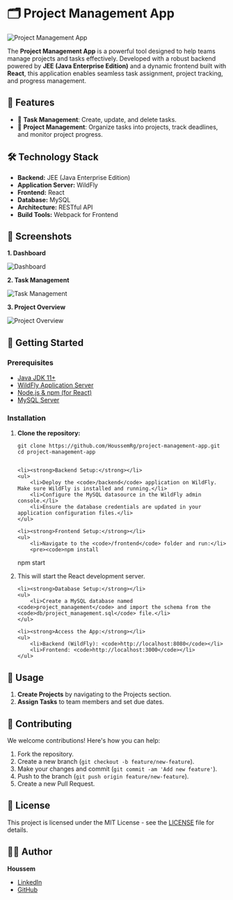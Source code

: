 <h1>🗂️ Project Management App</h1>

<p>
    <img src="https://cdn-icons-png.flaticon.com/512/3212/3212626.png" alt="Project Management App">

</p>

<p>
    The <strong>Project Management App</strong> is a powerful tool designed to help teams manage projects and tasks effectively. Developed with a robust backend powered by <strong>JEE (Java Enterprise Edition)</strong> and a dynamic frontend built with <strong>React</strong>, this application enables seamless task assignment, project tracking, and progress management.
</p>

<h2>🌟 Features</h2>
<ul>
    <li>📝 <strong>Task Management</strong>: Create, update, and delete tasks.</li>
    <li>📂 <strong>Project Management</strong>: Organize tasks into projects, track deadlines, and monitor project progress.</li>
</ul>

<h2>🛠️ Technology Stack</h2>
<ul>
    <li><strong>Backend:</strong> JEE (Java Enterprise Edition)</li>
    <li><strong>Application Server:</strong> WildFly</li>
    <li><strong>Frontend:</strong> React</li>
    <li><strong>Database:</strong> MySQL</li>
    <li><strong>Architecture:</strong> RESTful API</li>
    <li><strong>Build Tools:</strong> Webpack for Frontend</li>
</ul>

<h2>📸 Screenshots</h2>

<!-- Replace with actual screenshots -->
<p><strong>1. Dashboard</strong></p>
<p><img src="https://example.com/screenshot-dashboard.png" alt="Dashboard"></p>

<p><strong>2. Task Management</strong></p>
<p><img src="https://example.com/screenshot-task-management.png" alt="Task Management"></p>

<p><strong>3. Project Overview</strong></p>
<p><img src="https://example.com/screenshot-project-overview.png" alt="Project Overview"></p>

<h2>🚀 Getting Started</h2>

<h3>Prerequisites</h3>
<ul>
    <li><a href="https://www.oracle.com/java/technologies/javase-jdk11-downloads.html">Java JDK 11+</a></li>
    <li><a href="https://wildfly.org/downloads/">WildFly Application Server</a></li>
    <li><a href="https://reactjs.org/">Node.js & npm (for React)</a></li>
    <li><a href="https://dev.mysql.com/downloads/installer/">MySQL Server</a></li>
</ul>

<h3>Installation</h3>
<ol>
    <li><strong>Clone the repository:</strong></li>
    <pre><code>git clone https://github.com/HoussemRg/project-management-app.git
cd project-management-app
    </code></pre>
    
    <li><strong>Backend Setup:</strong></li>
    <ul>
        <li>Deploy the <code>/backend</code> application on WildFly. Make sure WildFly is installed and running.</li>
        <li>Configure the MySQL datasource in the WildFly admin console.</li>
        <li>Ensure the database credentials are updated in your application configuration files.</li>
    </ul>
    
    <li><strong>Frontend Setup:</strong></li>
    <ul>
        <li>Navigate to the <code>/frontend</code> folder and run:</li>
        <pre><code>npm install
npm start</code></pre>
        <li>This will start the React development server.</li>
    </ul>

    <li><strong>Database Setup:</strong></li>
    <ul>
        <li>Create a MySQL database named <code>project_management</code> and import the schema from the <code>db/project_management.sql</code> file.</li>
    </ul>

    <li><strong>Access the App:</strong></li>
    <ul>
        <li>Backend (WildFly): <code>http://localhost:8080</code></li>
        <li>Frontend: <code>http://localhost:3000</code></li>
    </ul>
</ol>

<h2>🎯 Usage</h2>
<ol>
    <li><strong>Create Projects</strong> by navigating to the Projects section.</li>
    <li><strong>Assign Tasks</strong> to team members and set due dates.</li>
</ol>

<h2>🤝 Contributing</h2>
<p>We welcome contributions! Here's how you can help:</p>
<ol>
    <li>Fork the repository.</li>
    <li>Create a new branch (<code>git checkout -b feature/new-feature</code>).</li>
    <li>Make your changes and commit (<code>git commit -am 'Add new feature'</code>).</li>
    <li>Push to the branch (<code>git push origin feature/new-feature</code>).</li>
    <li>Create a new Pull Request.</li>
</ol>

<h2>📄 License</h2>
<p>This project is licensed under the MIT License - see the <a href="LICENSE">LICENSE</a> file for details.</p>

<h2>👨‍💻 Author</h2>
<p><strong>Houssem</strong></p>
<ul>
    <li><a href="https://www.linkedin.com/in/houssem-regaieg-589526258/">LinkedIn</a></li>
    <li><a href="https://github.com/HoussemRg">GitHub</a></li>
</ul>
